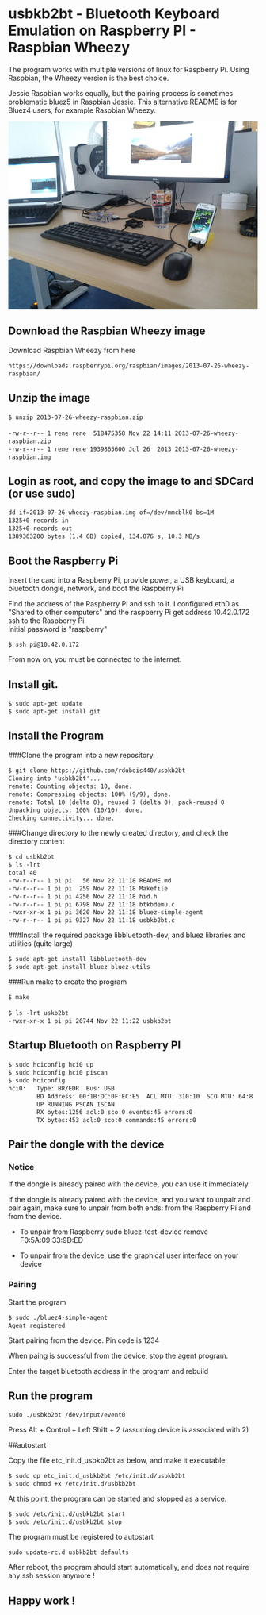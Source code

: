 # usbkb2bt - Bluetooth Keyboard Emulation on Raspberry PI - Raspbian Wheezy

The program works with multiple versions of linux for Raspberry Pi. Using Raspbian, the Wheezy version is the best choice.   

Jessie Raspbian works equally, but the pairing process is sometimes problematic bluez5 in Raspbian Jessie. 
This alternative README is for Bluez4 users, for example Raspbian Wheezy.     

![USB keyboard as a Bluetooth keyboard](images/usbkb2bt_20161121.jpg)


## Download the Raspbian Wheezy image 

Download Raspbian Wheezy from here
```
https://downloads.raspberrypi.org/raspbian/images/2013-07-26-wheezy-raspbian/
```

## Unzip the image

```
$ unzip 2013-07-26-wheezy-raspbian.zip 

-rw-r--r-- 1 rene rene  518475358 Nov 22 14:11 2013-07-26-wheezy-raspbian.zip
-rw-r--r-- 1 rene rene 1939865600 Jul 26  2013 2013-07-26-wheezy-raspbian.img
```

## Login as root, and copy the image to and SDCard (or use sudo)

```
dd if=2013-07-26-wheezy-raspbian.img of=/dev/mmcblk0 bs=1M
1325+0 records in
1325+0 records out
1389363200 bytes (1.4 GB) copied, 134.876 s, 10.3 MB/s
```


## Boot the Raspberry Pi
Insert the card into a Raspberry Pi, provide power, a USB keyboard, a bluetooth dongle, network, and boot the Raspberry Pi

Find the  address of the Raspberry Pi and ssh to it. I configured eth0 as "Shared to other computers" and the raspberry Pi get address 10.42.0.172
ssh to the Raspberry Pi.    
Initial password is "raspberry"


```
$ ssh pi@10.42.0.172
```

From now on, you must be connected to the internet.   

## Install git. 

```
$ sudo apt-get update
$ sudo apt-get install git
```

## Install the Program
###Clone the program into a new repository.   


```
$ git clone https://github.com/rdubois440/usbkb2bt 
Cloning into 'usbkb2bt'...
remote: Counting objects: 10, done.
remote: Compressing objects: 100% (9/9), done.
remote: Total 10 (delta 0), reused 7 (delta 0), pack-reused 0
Unpacking objects: 100% (10/10), done.
Checking connectivity... done.
```

###Change directory to the newly created directory, and check the directory content

```
$ cd usbkb2bt
$ ls -lrt
total 40
-rw-r--r-- 1 pi pi   56 Nov 22 11:18 README.md
-rw-r--r-- 1 pi pi  259 Nov 22 11:18 Makefile
-rw-r--r-- 1 pi pi 4256 Nov 22 11:18 hid.h
-rw-r--r-- 1 pi pi 6798 Nov 22 11:18 btkbdemu.c
-rwxr-xr-x 1 pi pi 3620 Nov 22 11:18 bluez-simple-agent
-rw-r--r-- 1 pi pi 9327 Nov 22 11:18 usbkb2bt.c

```

###Install the required package libbluetooth-dev, and bluez libraries and utilities (quite large)


```
$ sudo apt-get install libbluetooth-dev
$ sudo apt-get install bluez bluez-utils
```

###Run make to create the program

```
$ make

$ ls -lrt uskb2bt
-rwxr-xr-x 1 pi pi 20744 Nov 22 11:22 usbkb2bt

```

## Startup Bluetooth on Raspberry PI

```
$ sudo hciconfig hci0 up
$ sudo hciconfig hci0 piscan
$ sudo hciconfig 
hci0:   Type: BR/EDR  Bus: USB
        BD Address: 00:1B:DC:0F:EC:E5  ACL MTU: 310:10  SCO MTU: 64:8
        UP RUNNING PSCAN ISCAN 
        RX bytes:1256 acl:0 sco:0 events:46 errors:0
        TX bytes:453 acl:0 sco:0 commands:45 errors:0
```


## Pair the dongle with the device

### Notice
If the dongle is already paired with the device, you can use it immediately.    

If the dongle is already paired with the device, and you want to unpair and pair again, make sure to unpair from both ends: from the Raspberry Pi and from the device.   

* To unpair from Raspberry
sudo bluez-test-device remove F0:5A:09:33:9D:ED

* To unpair from the device, use the graphical user interface on your device

### Pairing
Start the program

```
$ sudo ./bluez4-simple-agent 
Agent registered
```

Start pairing from the device. Pin code is 1234

When paing is successful from the device, stop the agent program.   

Enter the target bluetooth address in the program and rebuild


## Run the program


```
sudo ./usbkb2bt /dev/input/event0
```

Press Alt + Control + Left Shift + 2	(assuming device is associated with 2)


##autostart

Copy the file etc_init.d_usbkb2bt as below, and make it executable


```
$ sudo cp etc_init.d_usbkb2bt /etc/init.d/usbkb2bt
$ sudo chmod +x /etc/init.d/usbkb2bt
```

At this point, the program can be started and stopped as a service.   
```
$ sudo /etc/init.d/usbkb2bt start
$ sudo /etc/init.d/usbkb2bt stop
```

The program must be registered to autostart

```
sudo update-rc.d usbkb2bt defaults
```


After reboot, the program should start automatically, and does not require any ssh session anymore !    

## Happy work !



